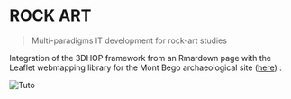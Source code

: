 # ROCK ART
> Multi-paradigms IT development for rock-art studies

Integration of the 3DHOP framework from an Rmardown page with the Leaflet webmapping library for the Mont Bego archaeological site ([here](https://zoometh.github.io/rockart/)) : 
  
  
![Tuto](https://zoometh.github.io/rockart/www/tuto.gif)
